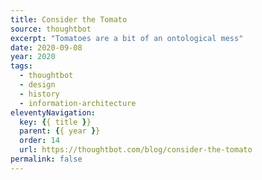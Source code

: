 ```yaml
---
title: Consider the Tomato
source: thoughtbot
excerpt: "Tomatoes are a bit of an ontological mess"
date: 2020-09-08
year: 2020
tags:
  - thoughtbot
  - design
  - history
  - information-architecture
eleventyNavigation:
  key: {{ title }}
  parent: {{ year }}
  order: 14
  url: https://thoughtbot.com/blog/consider-the-tomato
permalink: false
---
```

